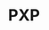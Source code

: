 ---
layout: home

title: PXP

hero:
    name: PXP
    tagline: A superset of PHP with extended syntax and runtime capabilities.
    actions:
        - theme: brand
          text: Get started
          link: /introduction/what-is-pxp
        - theme: alt
          text: View on GitHub
          link: https://github.com/pxp-lang

features:
  - title: Extended type system
    details: Additions to PHP's type system allow you to better express your data and take advantage of powerful static analysis.
  - title: Blazingly fast tooling
    details: All of PXP's tooling is powered by Rust, resulting in blazingly fast build times, static analysis and formatting.
  - title: Powerful runtime library
    details: A first-party Composer package provides a set of classes and helpers to aid in producing safe PHP code.
  - title: Developer experience
    details: Each feature that PXP provides is carefully planned out to improve developer experience with zero negative effect.
---